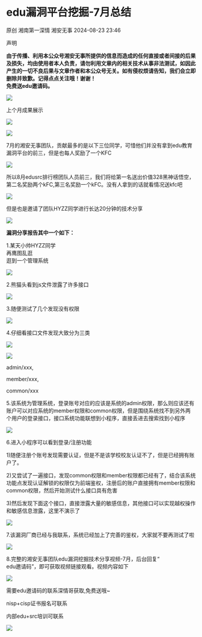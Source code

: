 #  edu漏洞平台挖掘-7月总结   
原创 湘南第一深情  湘安无事   2024-08-23 23:46  
  
声明  
  
**由于传播、利用本公众号湘安无事所提供的信息而造成的任何直接或者间接的后果及损失，均由使用者本人负责，请勿利用文章内的相关技术从事非法测试，如因此产生的一切不良后果与文章作者和本公众号无关。如有侵权烦请告知，我们会立即删除并致歉。记得点点关注哦！谢谢！**  
**免费送edu邀请码。**  
  
  
![](https://mmbiz.qpic.cn/mmbiz_png/Ljib4So7yuWjTgnGxC2l2Te3MnoPmWpzuUP4DyAMqyCm2r4YVxcdfCPiaeEYKfibASZDMXKiahLNsibB31ibrhjQ2cLQ/640?wx_fmt=other&tp=webp&wxfrom=5&wx_lazy=1&wx_co=1 "")  
  
上个月成果展示  
  
![](https://mmbiz.qpic.cn/mmbiz_png/Ljib4So7yuWjTgnGxC2l2Te3MnoPmWpzu2oROJWgKnVVLcgUXL8WKpfQnl42ex9qe1Ek6QZiblZZ4Xlt2OmP2gjg/640?wx_fmt=other&tp=webp&wxfrom=5&wx_lazy=1&wx_co=1 "")  
  
  
  
  
  
  
![](https://mmbiz.qpic.cn/mmbiz_png/Ljib4So7yuWjTgnGxC2l2Te3MnoPmWpzuBAfd1bib0BVRzib4HEJELZhA86gRSjice3fQ17haNRW6oIU1QmtgdO0NA/640?wx_fmt=other&tp=webp&wxfrom=5&wx_lazy=1&wx_co=1 "")  
  
  
7月的湘安无事团队，贡献最多的是以下三位同学，可惜他们并没有拿到edu教育漏洞平台的前三，但是也每人奖励了一个KFC  
  
![](https://mmbiz.qpic.cn/sz_mmbiz_png/S2ssjS1jNYu3icFHiaNHNMsYCTAXo7hvkmjAI3dAib9YuiaRqr6D2lGq6f3YoZwgGuCeln6CvdeTXwk5icKl9A9WYaw/640?wx_fmt=png&from=appmsg "")  
  
所以8月edusrc排行榜团队人员前三，我们将给第一名送出价值328黑神话悟空，第二名奖励两个kFC,第三名奖励一个kFC。没有人拿到的话就看情况送kfc吧  
  
![](https://mmbiz.qpic.cn/sz_mmbiz_jpg/S2ssjS1jNYv6UOLWZneicUjMhUlGuzXKKRhz84trN86sia4icVdaKSzKukXhFXaJLKMKKEU4Ysg1AuhHiaI2KBBjlA/640?wx_fmt=jpeg&from=appmsg "")  
  
但是也是邀请了团队HYZZ同学进行长达20分钟的技术分享  
  
![](https://mmbiz.qpic.cn/sz_mmbiz_png/S2ssjS1jNYv6UOLWZneicUjMhUlGuzXKKnljibcrHKZNSMVCxeQW9dsz80OgXibyJGwec8sOkibIUO3wD0dKaeviajw/640?wx_fmt=png&from=appmsg "")  
  
**漏洞分享报告其中一个如下：**  
  
1.某天小帅HYZZ同学  
再鹰图乱逛  
逛到一个管理系统  
  
![](https://mmbiz.qpic.cn/sz_mmbiz_png/S2ssjS1jNYv6UOLWZneicUjMhUlGuzXKKBo0prr7obA9zKgfBcNqncibZpFB2jFIbhSibmujPcJNGxzkT5BianoLeg/640?wx_fmt=png&from=appmsg "")  
  
2.熊猫头看到js文件泄露了许多接口  
  
![](https://mmbiz.qpic.cn/sz_mmbiz_png/S2ssjS1jNYv6UOLWZneicUjMhUlGuzXKKfCxbtOzm8S7wRKHqZIl2eE9zOtQp4ic5J8WuRicfl6S7aR9B5WpaQv8w/640?wx_fmt=png&from=appmsg "")  
  
3.随便测试了几个发现没有权限  
  
![](https://mmbiz.qpic.cn/sz_mmbiz_png/S2ssjS1jNYv6UOLWZneicUjMhUlGuzXKKoZejpczic6obb7jUxy0kXAI559kYuDSS4I3mNbfyE9FGWzubC5MayZQ/640?wx_fmt=png&from=appmsg "")  
  
4.仔细看接口文件发现大致分为三类  
  
![](https://mmbiz.qpic.cn/sz_mmbiz_png/S2ssjS1jNYv6UOLWZneicUjMhUlGuzXKKI3IyZEjR0ZoKUc9vCVcTfQWV6SaUCUAu5eA5ILibERvexJwJESjWkHw/640?wx_fmt=png&from=appmsg "")  
  
![](https://mmbiz.qpic.cn/sz_mmbiz_png/S2ssjS1jNYv6UOLWZneicUjMhUlGuzXKKUVnvAt2GJ8Vz0vnyu78I5vtfZ6KIxqpeq502jqPSgPIbSubX0zgibNQ/640?wx_fmt=png&from=appmsg "")  
  
admin/xxx,  
  
member/xxx,  
  
common/xxx  
  
5.该系统为管理系统，登录账号对应的应该是系统的admin权限，那么则应该还有账户可以对应系统的member权限和common权限，但是围绕系统找不到另外两个用户的登录接口，接口系统功能联想到小程序，直接丢进去搜索找到小程序  
  
![](https://mmbiz.qpic.cn/sz_mmbiz_png/S2ssjS1jNYv6UOLWZneicUjMhUlGuzXKKniaY2TYOkqWMcuQsjwVzd9V8VMb9FPeicq9eUfaT3R10BW91MU5gmISg/640?wx_fmt=png&from=appmsg "")  
  
6.进入小程序可以看到登录/注册功能  
  
1)随便注册个账号发现需要认证，但是不是该学校校友认证不了，但是已经拥有账户了。  
  
2)又尝试了一遍接口，发现common权限和member权限都已经有了，结合该系统功能点发现认证解锁的权限仅为前端鉴权，注册后的账户直接拥有member权限和common权限，然后开始测试什么接口具有危害  
  
3)然后发现下面这个接口，直接泄露大量的敏感信息，其他接口可以实现越权操作和敏感信息泄露，这里不演示了  
  
![](https://mmbiz.qpic.cn/sz_mmbiz_png/S2ssjS1jNYv6UOLWZneicUjMhUlGuzXKKQK5896dnOwia0WPqtonCLKd1liaZSEBFbKNP3UYxAnfQ9riaDXu8nUCvw/640?wx_fmt=png&from=appmsg "")  
  
7.该漏洞厂商已经与我联系，系统已经加上了完善的鉴权，大家就不要再测试了啦  
  
![](https://mmbiz.qpic.cn/sz_mmbiz_png/S2ssjS1jNYv6UOLWZneicUjMhUlGuzXKKa0R1jlTVZNBotYjsJF2t1QYgFJQFjJIRczFzhyaBIjsnNxmNfBibFvA/640?wx_fmt=png&from=appmsg "")  
  
  
8.完整的湘安无事团队edu漏洞挖掘技术分享视频-7月，后台回复“  
edu邀请码”，即可获取视频链接观看。视频内容如下  
  
![](https://mmbiz.qpic.cn/sz_mmbiz_png/S2ssjS1jNYv6UOLWZneicUjMhUlGuzXKKiaV3lTR2yicFfgD2HOABnM8Wn8CaT8W8iagXM2SGxFWtxC4oPPHqW5Jnw/640?wx_fmt=png&from=appmsg "")  
  
  
需要edu邀请码的联系深情哥获取,免费送哦~  
  
nisp+cisp证书报名可联系  
  
内部edu+src培训可联系  
  
![](https://mmbiz.qpic.cn/sz_mmbiz_png/S2ssjS1jNYvCicQ0uFJGlricBzMcQSeBRBwP7ibdL6QqtGBFpiaxB3icPcBggPgSlexibAk93icicUDPtOGOz3o3IWUE7A/640?wx_fmt=other&from=appmsg&wxfrom=5&wx_lazy=1&wx_co=1&tp=webp "")  
  
  
  
  
  
  
